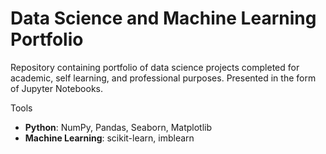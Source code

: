 # Data Science and Machine Learning Portfolio

Repository containing portfolio of data science projects completed for academic, self learning, and professional purposes. Presented in the form of Jupyter Notebooks.

Tools

- **Python**:  NumPy, Pandas, Seaborn, Matplotlib
- **Machine Learning**: scikit-learn, imblearn
